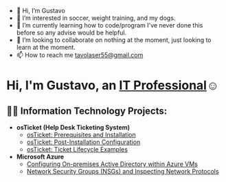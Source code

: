 - 👋 Hi, I’m Gustavo
- 👀 I’m interested in soccer, weight training, and my dogs.
- 🌱 I’m currently learning how to code/program I've never done this before so any advise would be helpful.
- 💞️ I’m looking to collaborate on nothing at the moment, just looking to learn at the moment.
- 📫 How to reach me tavolaser55@gmail.com
<h1>Hi, I'm Gustavo, an <a href="https://www.linkedin.com/in/gustavo-adame-b0449021a/?trk=public_profile-settings_edit-profile-content">IT Professional</a>☺</h1>

<h2>👨‍💻 Information Technology Projects:</h2>

- <b>osTicket (Help Desk Ticketing System)</b>
  - [osTicket: Prerequisites and Installation](https://github.com/g1tavo7/osticket-prereqs)
  - [osTicket: Post-Installation Configuration](https://github.com/g1tavo7/post-install-config)
  - [osTicket: Ticket Lifecycle Examples](https://github.com/g1tavo7/ticket-lifecycle)
- <b>Microsoft Azure</b>
  - [Configuring On-premises Active Directory within Azure VMs](https://github.com/g1tavo7/configure-ad)
  - [Network Security Groups (NSGs) and Inspecting Network Protocols](https://github.com/g1tavo7/azure-network-protocols)

